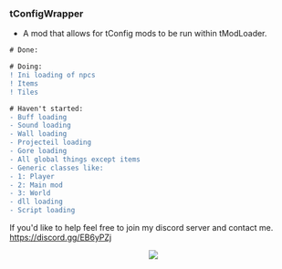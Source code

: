 ### tConfigWrapper
- A mod that allows for tConfig mods to be run within tModLoader.

```diff
# Done:

# Doing:
! Ini loading of npcs
! Items
! Tiles

# Haven't started:
- Buff loading
- Sound loading
- Wall loading
- Projecteil loading
- Gore loading
- All global things except items
- Generic classes like: 
- 1: Player 
- 2: Main mod 
- 3: World
- dll loading
- Script loading
```
If you'd like to help feel free to join my discord server and contact me.
https://discord.gg/EB6yPZj
<center><img src="http://i.imgur.com/kdcROYP.png"/></center>
